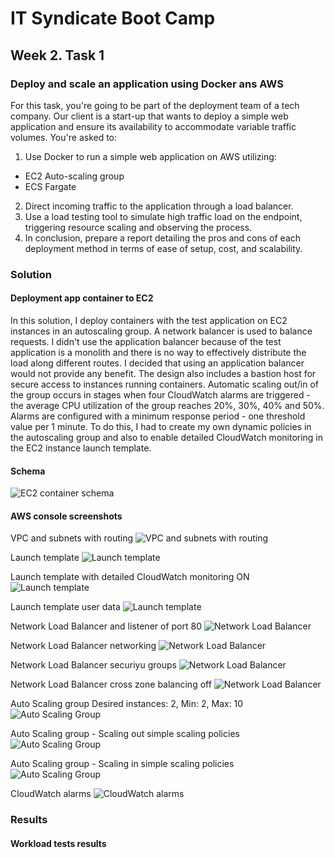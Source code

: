 <!-- BEGIN_TF_DOCS -->
# IT Syndicate Boot Camp
## Week 2. Task 1
### Deploy and scale an application using Docker ans AWS

For this task, you're going to be part of the deployment team of a tech company. Our client is a
start-up that wants to deploy a simple web application and ensure its availability to
accommodate variable traffic volumes. You're asked to:
1. Use Docker to run a simple web application on AWS utilizing:
- EC2 Auto-scaling group
- ECS Fargate
2. Direct incoming traffic to the application through a load balancer.
3. Use a load testing tool to simulate high traffic load on the endpoint, triggering resource
scaling and observing the process.
4. In conclusion, prepare a report detailing the pros and cons of each deployment method in
terms of ease of setup, cost, and scalability.
### Solution
#### Deployment app container to EC2
In this solution, I deploy containers with the test application on EC2 instances in an autoscaling group. A network balancer is used to balance requests. I didn't use the application balancer because of the test application is a monolith and there is no way to effectively distribute the load along different routes. I decided that using an application balancer would not provide any benefit.
The design also includes a bastion host for secure access to instances running containers.
Automatic scaling out/in of the group occurs in stages when four CloudWatch alarms are triggered - the average CPU utilization of the group reaches 20%, 30%, 40% and 50%.
Alarms are configured with a minimum response period - one threshold value per 1 minute. To do this, I had to create my own dynamic policies in the autoscaling group and also to enable detailed CloudWatch monitoring in the EC2 instance launch template.
#### Schema
![EC2 container schema](docs/EC2_ASG.png)
#### AWS console screenshots
VPC and subnets with routing
![VPC and subnets with routing](docs/vpc.png "VPC and subnets with routing")

Launch template
![Launch template](docs/launch_template.png)

Launch template with detailed CloudWatch monitoring ON
![Launch template](docs/launch_template3.png)

Launch template user data
![Launch template](docs/launch_template_ud.png)

Network Load Balancer and listener of port 80
![Network Load Balancer](docs/LB1.png)

Network Load Balancer networking
![Network Load Balancer](docs/LB2.png)

Network Load Balancer securiyu groups
![Network Load Balancer](docs/LB3.png)

Network Load Balancer cross zone balancing off
![Network Load Balancer](docs/LB4.png)

Auto Scaling group
Desired instances: 2, Min: 2, Max: 10
![Auto Scaling Group](docs/ASG.png)

Auto Scaling group - Scaling out simple scaling policies
![Auto Scaling Group](docs/ASG_actionsUP.png)

Auto Scaling group - Scaling in simple scaling policies
![Auto Scaling Group](docs/ASG_actions.png)

CloudWatch alarms
![CloudWatch alarms](docs/alarms.png)
### Results
#### Workload tests results
<!-- END_TF_DOCS -->